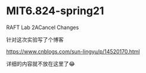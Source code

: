 # MIT6.824-spring21

RAFT Lab 2ACancel Changes

针对这次实验写了个博客

https://www.cnblogs.com/sun-lingyu/p/14520170.html

详细的内容就不放在这里了😂
